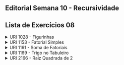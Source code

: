## Editorial Semana 10 - Recursividade

## Lista de Exercícios 08

<details>
<summary>URI 1028 - Figurinhas</summary>

<div markdown=1>

```cpp
#include <bits/stdc++.h>
#include <algorithm>

using namespace std;

int main() {
    int n, a, b;
    cin >> n;
    
    while(n--){
        cin >> a >> b;
        
        cout << __gcd(a, b) << endl;
    }
    
    return 0;
}
``` 

</div>
</details>

<details>
    <summary>URI 1153 - Fatorial Simples</summary>

<div markdown=1>

```cpp
#include <bits/stdc++.h>

using namespace std;

int f(int n){
    if(n==1 or n==0){
        return 1;
    }
    return n*f(n-1);
}

int main(){
    int n;
    cin >> n;
    cout << f(n) << endl;

    return 0;
}
``` 

</div>
</details>

<details>
    <summary>URI 1161 - Soma de Fatoriais</summary>

<div markdown=1>

```cpp
#include <bits/stdc++.h>

int main(){
    long long int m, n, fm, fn;
    while(scanf("%lld %lld", &m, &n)!=EOF){
        fm=1;
        fn=1;
        for(int i=m;i>0;i--){
            fm*=i;
        }
        for(int i=n;i>0;i--){
            fn*=i;
        }
        printf("%lld\n", fm+fn);
    }
}
``` 

</div>
</details>

<details>
    <summary>URI 1169 - Trigo no Tabuleiro</summary>

<div markdown=1>

```cpp
#include <bits/stdc++.h>
#define ll long long

using namespace std;

int main(){
    int n, x;
    cin >> n;
    
    while(n--){
        ll tot = 0, graos = 0, gramas = 0, casa = 1;
        cin >> x;
        
        if(x == 63) cout << "768614336404564 kg" << endl;
        else if( x == 64) cout << "1537228672809129 kg" << endl;
        else{
            for(int j = 1; j <= x; j++) casa *= 2;  
            
            cout << (casa/12)/1000 << " kg" << endl;
        }
        
    }
    
    return 0;
}
``` 

</div>
</details>

<details>
    <summary>URI 2166 - Raiz Quadrada de 2</summary>

<div markdown=1>

```cpp
#include <bits/stdc++.h>

using namespace std;

double fracao(double n){
    if(n==0){
        return 0; 
    } else if(n==1){
        return 1/2.0;
    }
    return 1.0/(2+fracao(n-1));
}

int main() {
    int n;
    cin >> n;
    
    cout.precision(10);
    cout.setf(ios::fixed);

    cout << 1.0+fracao(n) << endl;
	
    return 0;
}

``` 

</div>
</details>